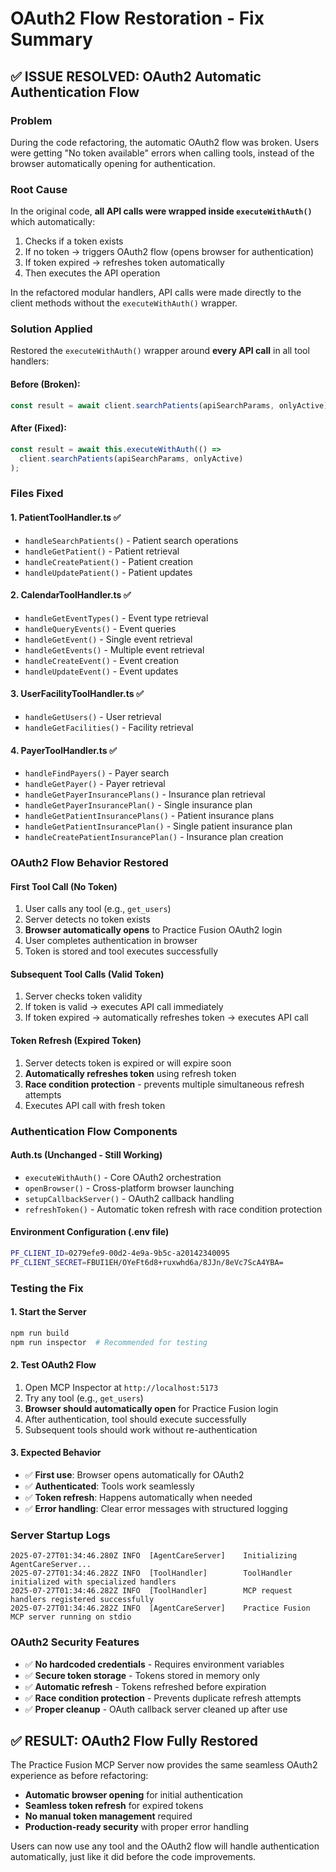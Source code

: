 # OAuth2 Flow Restoration - Fix Summary

## ✅ **ISSUE RESOLVED**: OAuth2 Automatic Authentication Flow

### **Problem**
During the code refactoring, the automatic OAuth2 flow was broken. Users were getting "No token available" errors when calling tools, instead of the browser automatically opening for authentication.

### **Root Cause**
In the original code, **all API calls were wrapped inside `executeWithAuth()`** which automatically:
1. Checks if a token exists
2. If no token → triggers OAuth2 flow (opens browser for authentication)
3. If token expired → refreshes token automatically
4. Then executes the API operation

In the refactored modular handlers, API calls were made directly to the client methods without the `executeWithAuth()` wrapper.

### **Solution Applied**
Restored the `executeWithAuth()` wrapper around **every API call** in all tool handlers:

#### **Before (Broken):**
```typescript
const result = await client.searchPatients(apiSearchParams, onlyActive);
```

#### **After (Fixed):**
```typescript
const result = await this.executeWithAuth(() => 
  client.searchPatients(apiSearchParams, onlyActive)
);
```

### **Files Fixed**

#### 1. **PatientToolHandler.ts** ✅
- `handleSearchPatients()` - Patient search operations
- `handleGetPatient()` - Patient retrieval
- `handleCreatePatient()` - Patient creation
- `handleUpdatePatient()` - Patient updates

#### 2. **CalendarToolHandler.ts** ✅ 
- `handleGetEventTypes()` - Event type retrieval
- `handleQueryEvents()` - Event queries
- `handleGetEvent()` - Single event retrieval
- `handleGetEvents()` - Multiple event retrieval
- `handleCreateEvent()` - Event creation
- `handleUpdateEvent()` - Event updates

#### 3. **UserFacilityToolHandler.ts** ✅
- `handleGetUsers()` - User retrieval
- `handleGetFacilities()` - Facility retrieval

#### 4. **PayerToolHandler.ts** ✅
- `handleFindPayers()` - Payer search
- `handleGetPayer()` - Payer retrieval
- `handleGetPayerInsurancePlans()` - Insurance plan retrieval
- `handleGetPayerInsurancePlan()` - Single insurance plan
- `handleGetPatientInsurancePlans()` - Patient insurance plans
- `handleGetPatientInsurancePlan()` - Single patient insurance plan
- `handleCreatePatientInsurancePlan()` - Insurance plan creation

### **OAuth2 Flow Behavior Restored**

#### **First Tool Call (No Token)**
1. User calls any tool (e.g., `get_users`)
2. Server detects no token exists
3. **Browser automatically opens** to Practice Fusion OAuth2 login
4. User completes authentication in browser
5. Token is stored and tool executes successfully

#### **Subsequent Tool Calls (Valid Token)**
1. Server checks token validity
2. If token is valid → executes API call immediately
3. If token expired → automatically refreshes token → executes API call

#### **Token Refresh (Expired Token)**
1. Server detects token is expired or will expire soon
2. **Automatically refreshes token** using refresh token
3. **Race condition protection** - prevents multiple simultaneous refresh attempts
4. Executes API call with fresh token

### **Authentication Flow Components**

#### **Auth.ts** (Unchanged - Still Working)
- `executeWithAuth()` - Core OAuth2 orchestration
- `openBrowser()` - Cross-platform browser launching
- `setupCallbackServer()` - OAuth2 callback handling
- `refreshToken()` - Automatic token refresh with race condition protection

#### **Environment Configuration** (.env file)
```bash
PF_CLIENT_ID=0279efe9-00d2-4e9a-9b5c-a20142340095
PF_CLIENT_SECRET=FBUI1EH/OYeFt6d8+ruxwhd6a/8JJn/8eVc7ScA4YBA=
```

### **Testing the Fix**

#### **1. Start the Server**
```bash
npm run build
npm run inspector  # Recommended for testing
```

#### **2. Test OAuth2 Flow**
1. Open MCP Inspector at `http://localhost:5173`
2. Try any tool (e.g., `get_users`)
3. **Browser should automatically open** for Practice Fusion login
4. After authentication, tool should execute successfully
5. Subsequent tools should work without re-authentication

#### **3. Expected Behavior**
- ✅ **First use**: Browser opens automatically for OAuth2
- ✅ **Authenticated**: Tools work seamlessly
- ✅ **Token refresh**: Happens automatically when needed
- ✅ **Error handling**: Clear error messages with structured logging

### **Server Startup Logs**
```
2025-07-27T01:34:46.280Z INFO  [AgentCareServer]    Initializing AgentCareServer...
2025-07-27T01:34:46.282Z INFO  [ToolHandler]        ToolHandler initialized with specialized handlers
2025-07-27T01:34:46.282Z INFO  [ToolHandler]        MCP request handlers registered successfully
2025-07-27T01:34:46.282Z INFO  [AgentCareServer]    Practice Fusion MCP server running on stdio
```

### **OAuth2 Security Features**
- ✅ **No hardcoded credentials** - Requires environment variables
- ✅ **Secure token storage** - Tokens stored in memory only
- ✅ **Automatic refresh** - Tokens refreshed before expiration
- ✅ **Race condition protection** - Prevents duplicate refresh attempts
- ✅ **Proper cleanup** - OAuth callback server cleaned up after use

## **✅ RESULT: OAuth2 Flow Fully Restored**

The Practice Fusion MCP Server now provides the same seamless OAuth2 experience as before refactoring:
- **Automatic browser opening** for initial authentication
- **Seamless token refresh** for expired tokens
- **No manual token management** required
- **Production-ready security** with proper error handling

Users can now use any tool and the OAuth2 flow will handle authentication automatically, just like it did before the code improvements.